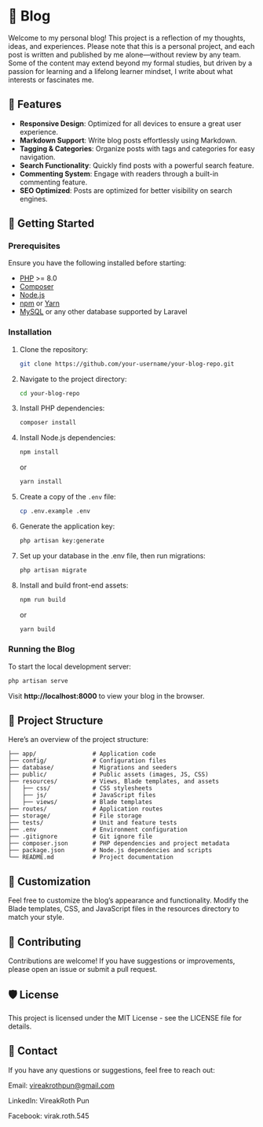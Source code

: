 # 📝 Blog

Welcome to my personal blog! This project is a reflection of my thoughts, ideas, and experiences. Please note that this is a personal project, and each post is written and published by me alone—without review by any team. Some of the content may extend beyond my formal studies, but driven by a passion for learning and a lifelong learner mindset, I write about what interests or fascinates me.


## 🌟 Features

- **Responsive Design**: Optimized for all devices to ensure a great user experience.
- **Markdown Support**: Write blog posts effortlessly using Markdown.
- **Tagging & Categories**: Organize posts with tags and categories for easy navigation.
- **Search Functionality**: Quickly find posts with a powerful search feature.
- **Commenting System**: Engage with readers through a built-in commenting feature.
- **SEO Optimized**: Posts are optimized for better visibility on search engines.

## 🚀 Getting Started

### Prerequisites

Ensure you have the following installed before starting:

- [PHP](https://www.php.net/) >= 8.0
- [Composer](https://getcomposer.org/)
- [Node.js](https://nodejs.org/)
- [npm](https://www.npmjs.com/) or [Yarn](https://yarnpkg.com/)
- [MySQL](https://www.mysql.com/) or any other database supported by Laravel

### Installation

1. Clone the repository:

   ```bash
   git clone https://github.com/your-username/your-blog-repo.git
    ```
2. Navigate to the project directory:

    ```bash
   cd your-blog-repo
    ```
3. Install PHP dependencies:

    ```bash
    composer install
    ```
4. Install Node.js dependencies:
    ```bash
    npm install
    ```
    or 
    ```bash
    yarn install
    ```
5. Create a copy of the `.env` file:

    ```bash
    cp .env.example .env
    ```
6. Generate the application key:

    ```bash
    php artisan key:generate
    ```
7. Set up your database in the .env file, then run migrations:
    ```bash
    php artisan migrate
    ```
8. Install and build front-end assets:

    ```bash
    npm run build
    ```
    or 
    ```bash
    yarn build
    ```
### Running the Blog
To start the local development server:

```bash
php artisan serve
```

Visit **http://localhost:8000** to view your blog in the browser.

## 📂 Project Structure
Here’s an overview of the project structure:

```
├── app/                # Application code
├── config/             # Configuration files
├── database/           # Migrations and seeders
├── public/             # Public assets (images, JS, CSS)
├── resources/          # Views, Blade templates, and assets
│   ├── css/            # CSS stylesheets
│   ├── js/             # JavaScript files
│   ├── views/          # Blade templates
├── routes/             # Application routes
├── storage/            # File storage
├── tests/              # Unit and feature tests
├── .env                # Environment configuration
├── .gitignore          # Git ignore file
├── composer.json       # PHP dependencies and project metadata
├── package.json        # Node.js dependencies and scripts
└── README.md           # Project documentation

```

## 🎨 Customization

Feel free to customize the blog’s appearance and functionality. Modify the Blade templates, CSS, and JavaScript files in the resources directory to match your style.

## 🤝 Contributing

Contributions are welcome! If you have suggestions or improvements, please open an issue or submit a pull request.

## 🛡️ License

This project is licensed under the MIT License - see the LICENSE file for details.

## 📧 Contact
If you have any questions or suggestions, feel free to reach out:

Email: vireakrothpun@gmail.com

LinkedIn: VireakRoth Pun

Facebook: virak.roth.545